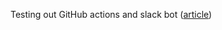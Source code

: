 Testing out GitHub actions and slack bot ([article](https://www.freecodecamp.org/news/what-are-github-actions-and-how-can-you-automate-tests-and-slack-notifications/))
